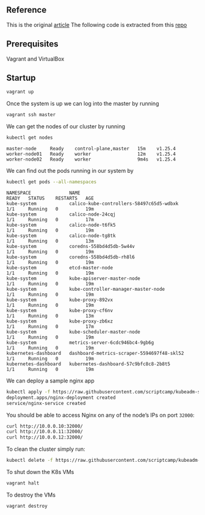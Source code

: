 ## Reference

This is the original [article](https://devopscube.com/kubernetes-cluster-vagrant/)
The following code is extracted from this [repo](https://github.com/scriptcamp/vagrant-kubeadm-kubernetes)

## Prerequisites

Vagrant and VirtualBox

## Startup

```bash
vagrant up
```

Once the system is up we can log into the master by running

```bash
vagrant ssh master
```

We can get the nodes of our cluster by running

```bash
kubectl get nodes
```

```
master-node     Ready    control-plane,master   15m    v1.25.4
worker-node01   Ready    worker                 12m    v1.25.4
worker-node02   Ready    worker                 9m4s   v1.25.4
```

We can find out the pods running in our system by

```bash
kubectl get pods --all-namespaces
```

```
NAMESPACE              NAME                                         READY   STATUS    RESTARTS   AGE
kube-system            calico-kube-controllers-58497c65d5-wdbxk     1/1     Running   0          19m
kube-system            calico-node-24cqj                            1/1     Running   0          17m
kube-system            calico-node-t6fk5                            1/1     Running   0          19m
kube-system            calico-node-tg8tk                            1/1     Running   0          13m
kube-system            coredns-558bd4d5db-5w44v                     1/1     Running   0          19m
kube-system            coredns-558bd4d5db-rh8l6                     1/1     Running   0          19m
kube-system            etcd-master-node                             1/1     Running   0          19m
kube-system            kube-apiserver-master-node                   1/1     Running   0          19m
kube-system            kube-controller-manager-master-node          1/1     Running   0          19m
kube-system            kube-proxy-892vx                             1/1     Running   0          19m
kube-system            kube-proxy-cf6nv                             1/1     Running   0          13m
kube-system            kube-proxy-zb6xz                             1/1     Running   0          17m
kube-system            kube-scheduler-master-node                   1/1     Running   0          19m
kube-system            metrics-server-6cdc946bc4-9gb6g              1/1     Running   0          19m
kubernetes-dashboard   dashboard-metrics-scraper-5594697f48-skl52   1/1     Running   0          19m
kubernetes-dashboard   kubernetes-dashboard-57c9bfc8c8-2b8t5        1/1     Running   0          19m
```

We can deploy a sample nginx app

```bash
kubectl apply -f https://raw.githubusercontent.com/scriptcamp/kubeadm-scripts/main/manifests/sample-app.yaml
deployment.apps/nginx-deployment created
service/nginx-service created
```

You should be able to access Nginx on any of the node’s IPs on port `32000`:

```bash
curl http://10.0.0.10:32000/
curl http://10.0.0.11:32000/
curl http://10.0.0.12:32000/
```

To clean the cluster simply run:

```bash
kubectl delete -f https://raw.githubusercontent.com/scriptcamp/kubeadm-scripts/main/manifests/sample-app.yaml
```

To shut down the K8s VMs

```bash
vagrant halt
```

To destroy the VMs

```bash
vagrant destroy
```

